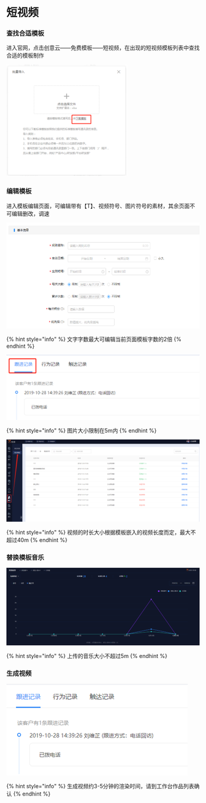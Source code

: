 # 短视频

### 查找合适模板

进入官网，点击创意云——免费模板——短视频，在出现的短视频模板列表中查找合适的模板制作

![](../.gitbook/assets/image%20%2863%29.png)

### 编辑模板

进入模板编辑页面，可编辑带有【T】、视频符号、图片符号的素材，其余页面不可编辑删改，调速

![](../.gitbook/assets/image%20%28242%29.png)

{% hint style="info" %}
文字字数最大可编辑当前页面模板字数的2倍
{% endhint %}

![](../.gitbook/assets/image%20%28302%29.png)

{% hint style="info" %}
图片大小限制在5m内
{% endhint %}

![](../.gitbook/assets/image%20%28122%29.png)

{% hint style="info" %}
视频的时长大小根据模板嵌入的视频长度而定，最大不超过40m
{% endhint %}

### 替换模板音乐

![](../.gitbook/assets/image%20%2825%29.png)

{% hint style="info" %}
上传的音乐大小不超过5m
{% endhint %}

### 生成视频

![](../.gitbook/assets/image%20%2875%29.png)

{% hint style="info" %}
生成视频约3-5分钟的渲染时间，请到工作台作品列表确认
{% endhint %}

